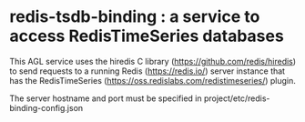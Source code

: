 # redis-tsdb-binding : a service to access RedisTimeSeries databases

This AGL service uses the hiredis C library (https://github.com/redis/hiredis) to send requests to a 
running Redis (https://redis.io/) server instance that has the RedisTimeSeries 
(https://oss.redislabs.com/redistimeseries/) plugin.

The server hostname and port must be specified in project/etc/redis-binding-config.json
